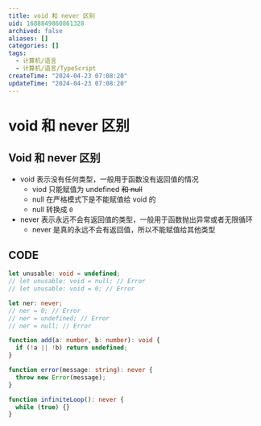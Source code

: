 ```yaml
---
title: void 和 never 区别
uid: 1688849860861328
archived: false
aliases: []
categories: []
tags:
  - 计算机/语言
  - 计算机/语言/TypeScript
createTime: "2024-04-23 07:08:20"
updateTime: "2024-04-23 07:08:20"
---
```


# void 和 never 区别

## Void 和 never 区别

- void 表示没有任何类型，一般用于函数没有返回值的情况
  - viod 只能赋值为 undefined ~~和 null~~
  - null 在严格模式下是不能赋值给 void 的
  - null 转换成 `0`
- never 表示永远不会有返回值的类型，一般用于函数抛出异常或者无限循环
  - never 是真的永远不会有返回值，所以不能赋值给其他类型

## CODE

```ts
let unusable: void = undefined;
// let unusable: void = null; // Error
// let unusable: void = 0; // Error

let ner: never;
// ner = 0; // Error
// ner = undefined; // Error
// ner = null; // Error

function add(a: number, b: number): void {
  if (!a || !b) return undefined;
}

function error(message: string): never {
  throw new Error(message);
}

function infiniteLoop(): never {
  while (true) {}
}
```
